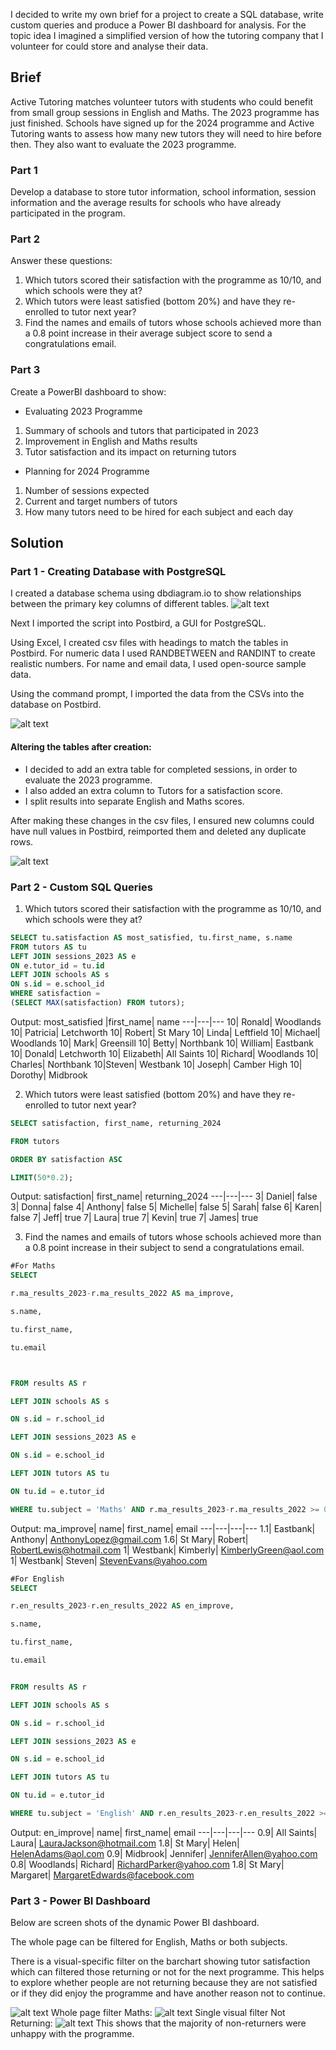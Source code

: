 I decided to write my own brief for a project to create a SQL database, write custom queries and produce a Power BI dashboard for analysis. For the topic idea I imagined a simplified version of how the tutoring company that I volunteer for could store and analyse their data.

## Brief
Active Tutoring matches volunteer tutors with students who could benefit from small group sessions in English and Maths. The 2023 programme has just finished. Schools have signed up for the 2024 programme and Active Tutoring wants to assess how many new tutors they will need to hire before then. They also want to evaluate the 2023 programme.

### Part 1
Develop a database to store tutor information, school information, session information and the average results for schools who have already participated in the program.

### Part 2
Answer these questions:
1.	Which tutors scored their satisfaction with the programme as 10/10, and which schools were they at?
2.	Which tutors were least satisfied (bottom 20%) and have they re-enrolled to tutor next year?
3.	Find the names and emails of tutors whose schools achieved more than a 0.8 point increase in their average subject score to send a congratulations email.

### Part 3
Create a PowerBI dashboard to show:
* Evaluating 2023 Programme
1.	Summary of schools and tutors that participated in 2023
2.	Improvement in English and Maths results
3.	Tutor satisfaction and its impact on returning tutors
* Planning for 2024 Programme
1.	Number of sessions expected
2.	Current and target numbers of tutors
3.	How many tutors need to be hired for each subject and each day

## Solution
### Part 1 - Creating Database with PostgreSQL
I created a database schema using dbdiagram.io to show relationships between the primary key columns of different tables.
![alt text](https://github.com/hrlarc/tutoring-sql/blob/main/schema.png "Schema")

Next I imported the script into Postbird, a GUI for PostgreSQL.

Using Excel, I created csv files with headings to match the tables in Postbird. For numeric data I used RANDBETWEEN and RANDINT to create realistic numbers. For name and email data, I used open-source sample data.

Using the command prompt, I imported the data from the CSVs into the database on Postbird.

![alt text](https://github.com/hrlarc/tutoring-sql/blob/main/cmd.png "Cmd")

#### Altering the tables after creation:
* I decided to add an extra table for completed sessions, in order to evaluate the 2023 programme.
* I also added an extra column to Tutors for a satisfaction score.
* I split results into separate English and Maths scores.
  
After making these changes in the csv files, I ensured new columns could have null values in Postbird, reimported them and deleted any duplicate rows.

![alt text](https://github.com/hrlarc/tutoring-sql/blob/main/postbird.png "postbird")

### Part 2 - Custom SQL Queries
1.	Which tutors scored their satisfaction with the programme as 10/10, and which schools were they at?
```SQL
SELECT tu.satisfaction AS most_satisfied, tu.first_name, s.name
FROM tutors AS tu
LEFT JOIN sessions_2023 AS e
ON e.tutor_id = tu.id
LEFT JOIN schools AS s
ON s.id = e.school_id
WHERE satisfaction =
(SELECT MAX(satisfaction) FROM tutors);
```


Output:
most_satisfied	|first_name|	name
---|---|---
10|	Ronald|	Woodlands
10|	Patricia|	Letchworth
10|	Robert|	St Mary
10|	Linda|	Leftfield
10|	Michael|	Woodlands
10|	Mark|	Greensill 
10|	Betty|	Northbank
10|	William|	Eastbank
10|	Donald|	Letchworth
10|	Elizabeth|	All Saints
10|	Richard|	Woodlands
10|	Charles|	Northbank
10|Steven|	Westbank
10|	Joseph|	Camber High
10|	Dorothy|	Midbrook

2.	Which tutors were least satisfied (bottom 20%) and have they re-enrolled to tutor next year?

``` SQL
SELECT satisfaction, first_name, returning_2024

FROM tutors

ORDER BY satisfaction ASC

LIMIT(50*0.2);
```
Output:
satisfaction|	first_name|	returning_2024
---|---|---
3|	Daniel|	false
3|	Donna|	false
4|	Anthony|	false
5|	Michelle|	false
5|	Sarah|	false
6|	Karen|	false
7|	Jeff|	true
7|	Laura|	true
7|	Kevin|	true
7|	James|	true

3.	Find the names and emails of tutors whose schools achieved more than a 0.8 point increase in their subject to send a congratulations email.


``` SQL
#For Maths
SELECT 

r.ma_results_2023-r.ma_results_2022 AS ma_improve,

s.name,

tu.first_name,

tu.email



FROM results AS r

LEFT JOIN schools AS s

ON s.id = r.school_id

LEFT JOIN sessions_2023 AS e

ON s.id = e.school_id

LEFT JOIN tutors AS tu

ON tu.id = e.tutor_id

WHERE tu.subject = 'Maths' AND r.ma_results_2023-r.ma_results_2022 >= 0.8;
```
Output:
ma_improve|	name|	first_name|	email
---|---|---|---
1.1|	Eastbank|	Anthony|	AnthonyLopez@gmail.com
1.6|	St Mary|	Robert|	RobertLewis@hotmail.com
1|	Westbank|	Kimberly|	KimberlyGreen@aol.com
1|	Westbank|	Steven|	StevenEvans@yahoo.com

``` SQL
#For English
SELECT 

r.en_results_2023-r.en_results_2022 AS en_improve,

s.name,

tu.first_name,

tu.email


FROM results AS r

LEFT JOIN schools AS s

ON s.id = r.school_id

LEFT JOIN sessions_2023 AS e

ON s.id = e.school_id

LEFT JOIN tutors AS tu

ON tu.id = e.tutor_id

WHERE tu.subject = 'English' AND r.en_results_2023-r.en_results_2022 >= 0.8;
```
Output:
en_improve|	name|	first_name|	email
---|---|---|---
0.9|	All Saints|	Laura|	LauraJackson@hotmail.com
1.8|	St Mary|	Helen|	HelenAdams@aol.com
0.9|	Midbrook|	Jennifer|	JenniferAllen@yahoo.com
0.8|	Woodlands|	Richard|	RichardParker@yahoo.com
1.8|	St Mary|	Margaret|	MargaretEdwards@facebook.com

### Part 3 - Power BI Dashboard
Below are screen shots of the dynamic Power BI dashboard.

The whole page can be filtered for English, Maths or both subjects.

There is a visual-specific filter on the barchart showing tutor satisfaction which can filtered those returning or not for the next programme. This helps to explore whether people are not returning because they are not satisfied or if they did enjoy the programme and have another reason not to continue.

![alt text](https://github.com/hrlarc/tutoring-sql/blob/main/tut-viz-2.png "tut2")
Whole page filter Maths:
![alt text](https://github.com/hrlarc/tutoring-sql/blob/main/tut-viz-3.png "tut3")
Single visual filter Not Returning:
![alt text](https://github.com/hrlarc/tutoring-sql/blob/main/tut-viz-4.png "tut4")
This shows that the majority of non-returners were unhappy with the programme.
